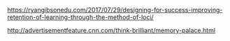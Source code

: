 
https://ryangibsonedu.com/2017/07/29/designing-for-success-improving-retention-of-learning-through-the-method-of-loci/

http://advertisementfeature.cnn.com/think-brilliant/memory-palace.html